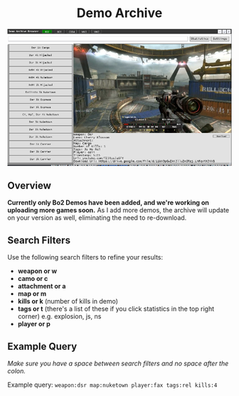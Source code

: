 <h1 align="center">
  Demo Archive
</h1>

<div align="center">
  <a href="preview1.png">
    <img src="Preview1.png" alt="Preview" width="auto" height="auto">
  </a>
</div>

## Overview

**Currently only Bo2 Demos have been added, and we're working on uploading more games soon.** As I add more demos, the archive will update on your version as well, eliminating the need to re-download.

## Search Filters

Use the following search filters to refine your results:

- **weapon or w**
- **camo or c**
- **attachment or a**
- **map or m**
- **kills or k** (number of kills in demo)
- **tags or t** (there's a list of these if you click statistics in the top right corner) e.g. explosion, js, ns
- **player or p**

## Example Query

_Make sure you have a space between search filters and no space after the colon._

Example query: `weapon:dsr map:nuketown player:fax tags:rel kills:4`
